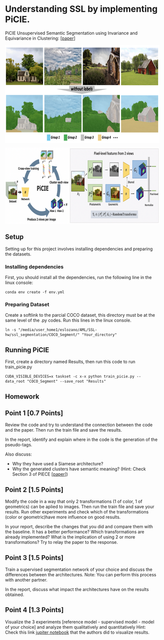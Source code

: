 # Understanding SSL by implementing PiCIE.
PiCIE Unsupervised Semantic Segmentation using Invariance and Equivariance in Clustering: 
[[paper](https://openaccess.thecvf.com/content/CVPR2021/papers/Cho_PiCIE_Unsupervised_Semantic_Segmentation_Using_Invariance_and_Equivariance_in_Clustering_CVPR_2021_paper.pdf)]

<p align="center"> <img src='assets/teaser2.png' align="center" height="320px"> </p>
<p align="center"> <img src='assets/teaser.png' align="center" height="250px"> </p>

## Setup
Setting up for this project involves installing dependencies and preparing the datasets. 

### Installing dependencies
First, you should install all the dependencies, run the following line in the linux console:

~~~
conda env create -f env.yml
~~~

### Preparing Dataset 

Create a softlink to the parcial COCO dataset, this directory must be at the same level of the .py codes. Run this lines in the linux console.

~~~
ln -s "/media/user_home1/eslozano/AML/SSL-hw/ssl_segmentation/COCO_Segment/" "Your_directory"
~~~


## Running PiCIE 
First, create a directory named Results, then run this code to run train_picie.py

~~~
CUDA_VISIBLE_DEVICES=x taskset -c x-x python train_picie.py --data_root "COCO_Segment" --save_root "Results"
~~~

## Homework

## Point 1 [0.7 Points]

Review the code and try to understand the connection between the code and the paper. Then run the train file and save the results.

In the report, identify and explain where in the code is the generation of the pseudo-tags. 

Also discuss:
- Why they have used a Siamese architecture?
- Why the generated clusters have semantic meaning? (Hint: Check Section 3 of PIECE [[paper](https://openaccess.thecvf.com/content/CVPR2021/papers/Cho_PiCIE_Unsupervised_Semantic_Segmentation_Using_Invariance_and_Equivariance_in_Clustering_CVPR_2021_paper.pdf)])


## Point 2 [1.5 Points]

Modify the code in a way that only 2 transformations (1 of color, 1 of geometrics) can be aplied to images. Then run the train file and save your results.
Run other experiments and check which of the transformations (color or geometric)have more influence on good results.

In your report, describe the changes that you did and compare them with the baseline. It has a better performance? Which transformations are already implemented? What is the implication of using 2 or more transformations? Try to relay the paper to the response.

## Point 3 [1.5 Points]

Train a supervised segmentation network of your choice and discuss the differences between the architectures. Note: You can perform this process with another partner.

In the report, discuss what impact the architectures have on the results obtained.

## Point 4 [1.3 Points]

Visualize the 3 experiments [reference model - supervised model - model of your choice] and analyze them qualitatively and quantitatively
Hint: Check this link [jupiter notebook](visualize.ipynb) that the authors did to visualize results.



